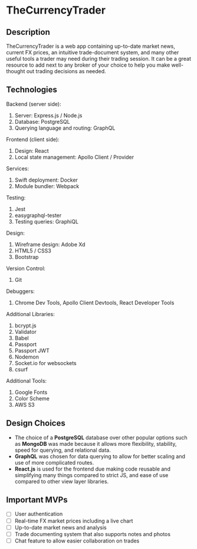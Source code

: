 # TheCurrencyTrader

## Description

TheCurrencyTrader is a web app containing up-to-date market news, current FX prices, an intuitive trade-document system, and many other useful tools a trader may need during their trading session. It can be a great resource to add next to any broker of your choice to help you make well-thought out trading decisions as needed.

## Technologies

Backend (server side):
1. Server: Express.js / Node.js
2. Database: PostgreSQL
3. Querying language and routing: GraphQL

Frontend (client side):
1. Design: React
2. Local state management: Apollo Client / Provider

Services: 
1. Swift deployment: Docker
2. Module bundler: Webpack

Testing:
1. Jest
2. easygraphql-tester
3. Testing queries: GraphiQL

Design:
1. Wireframe design: Adobe Xd
2. HTML5 / CSS3
3. Bootstrap

Version Control:
1. Git

Debuggers:
1. Chrome Dev Tools, Apollo Client Devtools, React Developer Tools

Additional Libraries:
1. bcrypt.js
2. Validator
3. Babel
4. Passport
5. Passport JWT
6. Nodemon
7. Socket.io for websockets
8. csurf

Additional Tools:
1. Google Fonts
2. Color Scheme
3. AWS S3


## Design Choices

* The choice of a **PostgreSQL** database over other popular options such as **MongoDB** was made because it allows more flexibility, stability, speed for querying, and relational data. 
* **GraphQL** was chosen for data querying to allow for better scaling and use of more complicated routes.
* **React.js** is used for the frontend due making code reusable and simplifying many things compared to strict JS, and ease of use compared to other view layer libraries.

## Important MVPs

- [ ] User authentication
- [ ] Real-time FX market prices including a live chart
- [ ] Up-to-date market news and analysis
- [ ] Trade documenting system that also supports notes and photos
- [ ] Chat feature to allow easier collaboration on trades